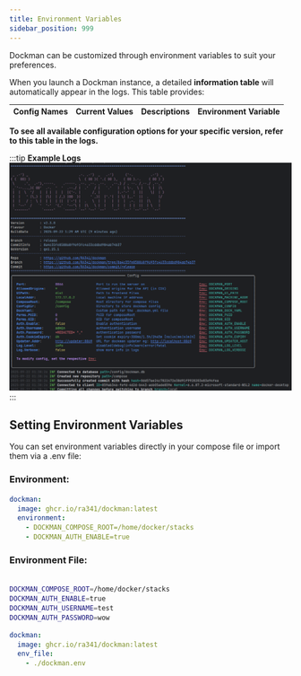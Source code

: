 ```yaml
---
title: Environment Variables
sidebar_position: 999
---
```


Dockman can be customized through environment variables to suit your preferences.

When you launch a Dockman instance, a detailed **information table** will automatically appear in the logs. This
table provides:

| Config Names | Current Values | Descriptions | Environment Variable |
|--------------|----------------|--------------|----------------------|

**To see all available configuration options for your specific version, refer to this table in the logs.**

:::tip **Example Logs**
![Environment Variables Table](./img/env.png)
:::

## Setting Environment Variables

You can set environment variables directly in your compose file or import them via a .env file:

### **Environment:**

```yaml title="docker-compose.yaml"
dockman:
  image: ghcr.io/ra341/dockman:latest
  environment:
    - DOCKMAN_COMPOSE_ROOT=/home/docker/stacks
    - DOCKMAN_AUTH_ENABLE=true
```

### **Environment File:**

```bash title="dockman.env"

DOCKMAN_COMPOSE_ROOT=/home/docker/stacks
DOCKMAN_AUTH_ENABLE=true
DOCKMAN_AUTH_USERNAME=test
DOCKMAN_AUTH_PASSWORD=wow
```

```yaml title="docker-compose.yaml"
dockman:
  image: ghcr.io/ra341/dockman:latest
  env_file:
    - ./dockman.env
```
